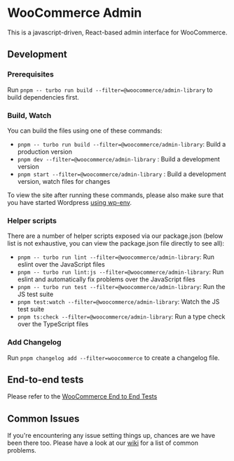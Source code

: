 # WooCommerce Admin

This is a javascript-driven, React-based admin interface for WooCommerce.

## Development

### Prerequisites

Run `pnpm -- turbo run build --filter=@woocommerce/admin-library` to build dependencies first.

### Build, Watch

You can build the files using one of these commands:

- `pnpm -- turbo run build --filter=@woocommerce/admin-library`: Build a production version
- `pnpm dev --filter=@woocommerce/admin-library` : Build a development version
- `pnpm start --filter=@woocommerce/admin-library` : Build a development version, watch files for changes

To view the site after running these commands, please also make sure that you have started Wordpress [using wp-env](../../DEVELOPMENT.md#plugin-development-environments).

### Helper scripts

There are a number of helper scripts exposed via our package.json (below list is not exhaustive, you can view the package.json file directly to see all):

- `pnpm -- turbo run lint --filter=@woocommerce/admin-library`: Run eslint over the JavaScript files
- `pnpm -- turbo run lint:js --filter=@woocommerce/admin-library`: Run eslint and automatically fix problems over the JavaScript files
- `pnpm -- turbo run test --filter=@woocommerce/admin-library`: Run the JS test suite
- `pnpm test:watch --filter=@woocommerce/admin-library`: Watch the JS test suite
- `pnpm ts:check --filter=@woocommerce/admin-library`: Run a type check over the TypeScript files

### Add Changelog

Run `pnpm changelog add --filter=woocommerce` to create a changelog file.

## End-to-end tests

Please refer to the [WooCommerce End to End Tests](https://github.com/woocommerce/woocommerce/blob/trunk/plugins/woocommerce/tests/e2e/README.md)
## Common Issues

If you're encountering any issue setting things up, chances are we have been there too. Please have a look at our [wiki](https://github.com/woocommerce/woocommerce/wiki/Common-Issues) for a list of common problems.
